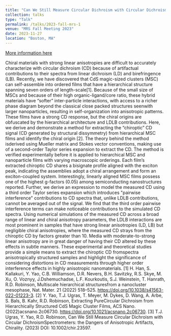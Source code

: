 ```yaml
---
title: "Can We Still Measure Circular Dichroism with Circular Dichroism Spectrometers: Anisotropic Artifactsin Multiscale Hierarchically Structured Films from Magic-Sized Clusters"
collection: talks
type: "Talk"
permalink: /talks/2023-fall-mrs-1
venue: "MRS Fall Meeting 2023"
date: 2023-11-27
location: "Boston, MA"
---
```


[More information here](https://www.mrs.org/meetings-events/fall-meetings-exhibits/2023-mrs-fall-meeting/symposium-sessions/presentations/detail/2023_mrs_fall_meeting/2023_mrs_fall_meeting-3958832)

Chiral materials with strong linear anisotropies are difficult to accurately characterize with circular dichroism (CD) because of artifactual contributions to their spectra from linear dichroism (LD) and birefringence (LB). Recently, we have discovered that CdS magic-sized clusters (MSC) can self-assemble into ordered films that have a hierarchical structure spanning seven orders of length-scale[1]. Because of the small size of MSCs and because of their high organic-ligand/core ratio, these hybrid materials have “softer” inter-particle interactions, with access to a richer phase diagram beyond the classical close packed structures seenwith larger nanoparticles, resulting in self-organization into anisotropic patterns. These films have a strong CD response, but the chiral origins are obfuscated by the hierarchical architecture and LDLB contributions. Here, we derive and demonstrate a method for extracting the “chiroptic” CD signal (CD generated by structural dissymmetry) from hierarchical MSC films and identify the chiral origin [2]. The theory behind the method isderived using Mueller matrix and Stokes vector conventions, making use of a second-order Taylor series expansion to extract the CD. The method is verified experimentally before it is applied to hierarchical MSC and nanoparticle films with varying macroscopic orderings. Each film’s extracted chiroptic CD shares a bisignate profile aligned with the exciton peak, indicating the assemblies adopt a chiral arrangement and form an exciton-coupled system. Interestingly, linearly aligned MSC films possess one of the highest g-factors (0.05) among semiconducting nanostructures reported. Further, we derive an expression to model the measured CD using a third order Taylor series expansion which introduces "pairwise interference" contributions to CD spectra that, unlike LDLB contributions, cannot be averaged out of the signal. We find that the third order pairwise interference terms can make noticeable contributions to the simulated CD spectra. Using numerical simulations of the measured CD across a broad range of linear and chiral anisotropy parameters, the LDLB interactions are most prominent in samples that have strong linear anisotropies (LD, LB) but negligible chiral anisotropies, where the measured CD strays from the chiroptic CD by factors greater than 10. Media with moderate-to-strong linear anisotropy are in great danger of having their CD altered by these effects in subtle manners. These experimental and theoretical studies provide a simple means to extract the chiroptic CD fromspectra anisotropically structured samples and highlight the significance of considering distortions in CD measurements through higher order interference effects in highly anisotropic nanomaterials.
[1] H. Han, S. Kallakuri, Y. Yao, C.B. Williamson, D.R. Nevers, B.H. Savitzky, R.S. Skye, M. Xu, O. Voznyy, J.Dshemuchadse, L.F. Kourkoutis, S.J. Weinstein, T. Hanrath, R.D. Robinson, Multiscale hierarchical structuresfrom a nanocluster mesophase, Nat. Mater. 21 (2022) 518–525. https://doi.org/10.1038/s41563-022-01223-3.
[2] Y. Yao, T.J. Ugras, T. Meyer, M. Dykes, D. Wang, A. Arbe, S. Bals, B. Kahr, R.D. Robinson, Extracting PureCircular Dichroism from Hierarchically Structured CdS Magic Cluster Films, ACS Nano. (2022)acsnano.2c06730. https://doi.org/10.1021/acsnano.2c06730.
[3] T.J. Ugras, Y. Yao, R.D. Robinson, Can We Still Measure Circular Dichroism with Circular DichroismSpectrometers: the Dangers of Anisotropic Artifacts, Chirality. (2023) DOI: 10.1002/chir.23597.